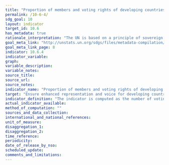 ```yaml
---
title: "Proportion of members and voting rights of developing countries in international organizations"
permalink: /10-6-4/
sdg_goal: 10
layout: indicator
target_id: 10.6
has_metadata: true
rationale_interpretation: "The UN is based on a principle of sovereign equality of all its Member States (Article 2, UN Charter). Voting rights in international organizations, particularly those under the auspices of the UN system, should respect this principle. This indicator aims to measure the degree to which States enjoy equal representation in international organizations."
goal_meta_link: "http://unstats.un.org/sdgs/files/metadata-compilation/Metadata-Goal-10.pdf"
goal_meta_link_page: 8
indicator: 10.6.4
indicator_variable: 
graph: 
variable_description: 
variable_notes: 
source_title: 
source_url: 
source_notes: 
indicator_name: "Proportion of members and voting rights of developing countries in international organizations"
target: "Ensure enhanced representation and voice for developing countries in decision-making in global international economic and financial institutions in order to deliver more effective, credible, accountable and legitimate institutions."
indicator_definition: "The indicator is computed as the number of voting rights allocated to developing countries, divided by the total number of voting rights in international organizations, multiplied by 100."
actual_indicator_available: 
method_of_computation: ""
sources_and_data_collection: 
international_and_national_references: 
unit_of_measure: 
disaggregation_1: 
disaggregation_2: 
time_reference: 
periodicity: 
date_of_release_by_nso: 
scheduled_update: 
comments_and_limitations: 
---
```


